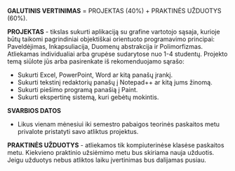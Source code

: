 **GALUTINIS VERTINIMAS** = PROJEKTAS (40%) + PRAKTINĖS UŽDUOTYS (60%).


**PROJEKTAS** - tikslas sukurti aplikaciją su grafine vartotojo sąsaja, kurioje būtų taikomi pagrindiniai objektiškai orientuoto programavimo principai: Paveldėjimas, Inkapsuliacija, Duomenų abstrakcija ir Polimorfizmas. Atliekamas individualiai arba grupėse sudarytose nuo 1-4 studentų. Projekto temą siūlote jūs arba pasirenkate iš rekomenduojamo sąrašo:

- Sukurti Excel, PowerPoint, Word ar kitą panašų įrankį.
- Sukurti tekstinį redaktorių panašų į Notepad++ ar kitą jums žinomą.
- Sukurti piešimo programą panašią į Paint.
- Sukurti ekspertinę sistemą, kuri gebėtų mokintis.

**SVARBIOS DATOS**
- Likus vienam mėnesiui iki semestro pabaigos teorinės paskaitos metu privalote pristatyti savo atliktus projektus.
 
**PRAKTINĖS UŽDUOTYS** - atliekamos tik kompiuterinėse klasėse paskaitos metu. Kiekvieno praktinio užsiėmimo metu bus skiriama nauja užduotis. Jeigu užduotys nebus atliktos laiku įvertinimas bus dalijamas pusiau.
